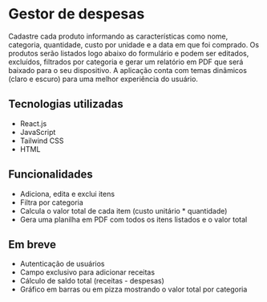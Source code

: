 # Gestor de despesas

Cadastre cada produto informando as características como nome, categoria, quantidade, custo por unidade e a data em que foi comprado.
Os produtos serão listados logo abaixo do formulário e podem ser editados, excluídos, filtrados por categoria e gerar um relatório em PDF que será baixado para o seu dispositivo. A aplicação conta com temas dinâmicos (claro e escuro) para uma melhor experiência do usuário. 

## Tecnologias utilizadas

- React.js
- JavaScript
- Tailwind CSS
- HTML

## Funcionalidades

- Adiciona, edita e exclui itens
- Filtra por categoria
- Calcula o valor total de cada item (custo unitário * quantidade)
- Gera uma planilha em PDF com todos os itens listados e o valor total

## Em breve

- Autenticação de usuários
- Campo exclusivo para adicionar receitas
- Cálculo de saldo total (receitas - despesas)
- Gráfico em barras ou em pizza mostrando o valor total por categoria